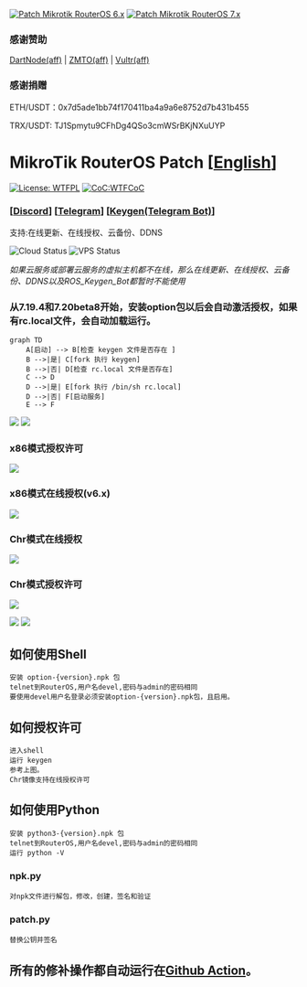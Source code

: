 [![Patch Mikrotik RouterOS 6.x](https://github.com/elseif/MikroTikPatch/actions/workflows/mikrotik_patch_6.yml/badge.svg)](https://github.com/elseif/MikroTikPatch/actions/workflows/mikrotik_patch_6.yml)
[![Patch Mikrotik RouterOS 7.x](https://github.com/elseif/MikroTikPatch/actions/workflows/mikrotik_patch_7.yml/badge.svg)](https://github.com/elseif/MikroTikPatch/actions/workflows/mikrotik_patch_7.yml)

### 感谢赞助
[DartNode(aff)](https://dartnode.com?aff=SnazzyLobster067) | [ZMTO(aff)](https://console.zmto.com/?affid=1588) | [Vultr(aff)](https://www.vultr.com/?ref=9807160-9J)

### 感谢捐赠
ETH/USDT：0x7d5ade1bb74f170411ba4a9a6e8752d7b431b455

TRX/USDT: TJ1Spmytu9CFhDg4QSo3cmWSrBKjNXuUYP


# MikroTik RouterOS Patch  [[English](README_EN.md)]
[![License: WTFPL](https://img.shields.io/badge/License-WTFPL-brightgreen.svg)](./LICENSE)
[![CoC:WTFCoC](https://img.shields.io/badge/CoC-WTFCoC-brightgreen.svg)](./CODE_OF_CONDUCT.md)

### [[Discord](https://discord.gg/keV6MWQFtX)] [[Telegram](https://t.me/mikrotikpatch)] [[Keygen(Telegram Bot)](https://t.me/ROS_Keygen_Bot)]

支持:在线更新、在线授权、云备份、DDNS

![Cloud Status](https://img.shields.io/endpoint?url=https://mikrotik.ltd/status/cloud)
![VPS Status](https://img.shields.io/endpoint?url=https://mikrotik.ltd/status/dartnode)

*如果云服务或部署云服务的虚拟主机都不在线，那么在线更新、在线授权、云备份、DDNS以及ROS_Keygen_Bot都暂时不能使用*

### 从7.19.4和7.20beta8开始，安装option包以后会自动激活授权，如果有rc.local文件，会自动加载运行。
```mermaid
graph TD
    A[启动] --> B[检查 keygen 文件是否存在 ]
    B -->|是| C[fork 执行 keygen]
    B -->|否| D[检查 rc.local 文件是否存在]
    C --> D
    D -->|是| E[fork 执行 /bin/sh rc.local]
    D -->|否| F[启动服务]
    E --> F
```
![](image/install.png)
![](image/routeros.png)

### x86模式授权许可
![](image/x86.png)
### x86模式在线授权(v6.x)
![](image/renew_v6.png)
### Chr模式在线授权
![](image/renew.png)
### Chr模式授权许可
![](image/chr.png)

![](image/arm.png)
![](image/mips.png)

## 如何使用Shell
    安装 option-{version}.npk 包
    telnet到RouterOS,用户名devel,密码与admin的密码相同
    要使用devel用户名登录必须安装option-{version}.npk包，且启用。
## 如何授权许可
    进入shell
    运行 keygen
    参考上图。
    Chr镜像支持在线授权许可
## 如何使用Python
    安装 python3-{version}.npk 包
    telnet到RouterOS,用户名devel,密码与admin的密码相同
    运行 python -V
### npk.py
    对npk文件进行解包，修改，创建，签名和验证
### patch.py
    替换公钥并签名
    
## 所有的修补操作都自动运行在[Github Action](https://github.com/elseif/MikroTikPatch/blob/main/.github/workflows/)。













